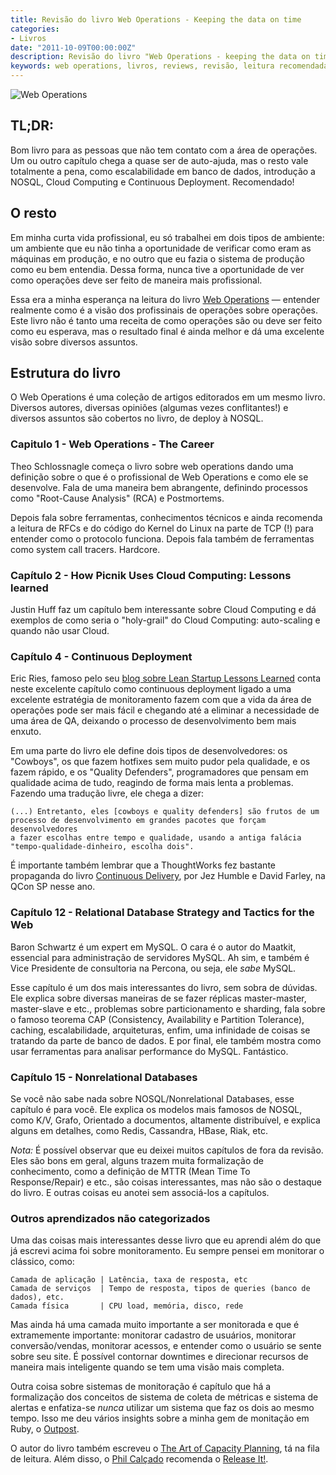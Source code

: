 ```yaml
---
title: Revisão do livro Web Operations - Keeping the data on time
categories:
- Livros
date: "2011-10-09T00:00:00Z"
description: Revisão do livro "Web Operations - keeping the data on time"
keywords: web operations, livros, reviews, revisão, leitura recomendada, devops, operações
---
```



![Web Operations](/images/posts/web-operations/web-operations.png)

## TL;DR:

Bom livro para as pessoas que não tem contato com a área de operações.
Um ou outro capítulo chega a quase ser de auto-ajuda, mas o resto
vale totalmente a pena, como escalabilidade em banco de dados, introdução
a NOSQL, Cloud Computing e Continuous Deployment. Recomendado!

## O resto

Em minha curta vida profissional, eu só trabalhei em dois tipos de ambiente: um
ambiente que eu não tinha a oportunidade de verificar como eram as máquinas em
produção, e no outro que eu fazia o sistema de produção como eu bem entendia.
Dessa forma, nunca tive a oportunidade de ver como operações deve ser feito de
maneira mais profissional.

Essa era a minha esperança na leitura do livro [Web
Operations](http://www.amazon.com/Web-Operations-Keeping-Data-Time/dp/1449377440/ref=sr_1_1?ie=UTF8&qid=1318211313&sr=8-1)
&mdash; entender realmente como é a visão dos
profissinais de operações sobre operações. Este livro não é tanto uma receita de como
operações são ou deve ser feito como eu esperava, mas o resultado final
é ainda melhor e dá uma excelente visão sobre diversos assuntos.

## Estrutura do livro

O Web Operations é uma coleção de artigos editorados em um mesmo livro.
Diversos autores, diversas opiniões (algumas vezes conflitantes!) e diversos
assuntos são cobertos no livro, de deploy à NOSQL.

### Capitulo 1 - Web Operations - The Career

Theo Schlossnagle começa o livro sobre web operations dando uma definição sobre
o que é o profissional de Web Operations e como ele se desenvolve. Fala de uma
maneira bem abrangente, definindo processos como "Root-Cause Analysis" (RCA) e
Postmortems.

Depois fala sobre ferramentas, conhecimentos técnicos e ainda recomenda a leitura
de RFCs e do código do Kernel do Linux na parte de TCP (!) para
entender como o protocolo funciona. Depois fala também de ferramentas como
system call tracers. Hardcore.

### Capítulo 2 - How Picnik Uses Cloud Computing: Lessons learned

Justin Huff faz um capítulo bem interessante sobre Cloud Computing e dá
exemplos de como seria o "holy-grail" do Cloud Computing: auto-scaling e quando
não usar Cloud.

### Capítulo 4 - Continuous Deployment

Eric Ries, famoso pelo seu [blog sobre Lean Startup Lessons Learned](http://startuplessonslearned.com)
conta neste excelente capítulo como continuous deployment ligado
a uma excelente estratégia de monitoramento fazem com que
a vida da área de operações pode ser mais fácil e chegando até a eliminar a
necessidade de uma área de QA, deixando o processo de desenvolvimento bem mais enxuto.

Em uma parte do livro ele define dois tipos de desenvolvedores: os "Cowboys",
os que fazem hotfixes sem muito pudor pela qualidade, e os fazem rápido,
e os "Quality Defenders", programadores que pensam em qualidade acima de tudo,
reagindo de forma mais lenta a problemas. Fazendo uma tradução livre, ele chega a dizer:

    (...) Entretanto, eles [cowboys e quality defenders] são frutos de um
    processo de desenvolvimento em grandes pacotes que forçam desenvolvedores
    a fazer escolhas entre tempo e qualidade, usando a antiga falácia
    "tempo-qualidade-dinheiro, escolha dois".

É importante também lembrar que a ThoughtWorks fez bastante propaganda do livro
[Continuous Delivery](http://www.amazon.com/Continuous-Delivery-Deployment-Automation-Addison-Wesley/dp/0321601912/ref=sr_1_1?ie=UTF8&qid=1318211499&sr=8-1), por Jez Humble e David Farley, na QCon SP nesse ano.

### Capítulo 12 - Relational Database Strategy and Tactics for the Web

Baron Schwartz é um expert em MySQL. O cara é o autor do Maatkit, essencial
para administração de servidores MySQL. Ah sim, e também é Vice Presidente de
consultoria na Percona, ou seja, ele *sabe* MySQL.

Esse capítulo é um dos mais interessantes do livro, sem sobra de dúvidas. Ele
explica sobre diversas maneiras de se fazer réplicas master-master,
master-slave e etc., problemas sobre particionamento e sharding, fala sobre
o famoso teorema CAP (Consistency, Availability e Partition Tolerance),
caching, escalabilidade, arquiteturas, enfim, uma infinidade de coisas se tratando
da parte de banco de dados. E por final, ele também mostra como usar ferramentas
para analisar performance do MySQL. Fantástico.

### Capítulo 15 - Nonrelational Databases

Se você não sabe nada sobre NOSQL/Nonrelational Databases, esse capítulo é para
você. Ele explica os modelos mais famosos de NOSQL, como K/V, Grafo, Orientado
a documentos, altamente distribuível, e explica alguns em detalhes, como Redis,
Cassandra, HBase, Riak, etc.

*Nota:* É possível observar que eu deixei muitos capítulos de fora da revisão. Eles são
bons em geral, alguns trazem muita formalização de conhecimento, como
a definição de MTTR (Mean Time To Response/Repair) e etc., são coisas
interessantes, mas não são o destaque do livro. E outras coisas eu anotei sem
associá-los a capítulos.

### Outros aprendizados não categorizados

Uma das coisas mais interessantes desse livro que eu aprendi além do que já
escrevi acima foi sobre monitoramento. Eu sempre pensei em monitorar o clássico, como:

    Camada de aplicação | Latência, taxa de resposta, etc
    Camada de serviços  | Tempo de resposta, tipos de queries (banco de dados), etc.
    Camada física       | CPU load, memória, disco, rede

Mas ainda há uma camada muito importante a ser monitorada e que é extramemente
importante: monitorar cadastro de usuários, monitorar conversão/vendas,
monitorar acessos, e entender como o usuário se sente sobre seu site.
É possível contornar downtimes e direcionar recursos de maneira mais
inteligente quando se tem uma visão mais completa.

Outra coisa sobre sistemas de monitoração é capítulo que há a formalização dos conceitos de
sistema de coleta de métricas e sistema de alertas e enfatiza-se *nunca* utilizar um
sistema que faz os dois ao mesmo tempo. Isso me deu vários insights sobre a minha
gem de monitação em Ruby, o [Outpost](http://www.github.com/vinibaggio/outpost/).

O autor do livro também escreveu o [The Art of Capacity Planning](http://www.amazon.com/Art-Capacity-Planning-Scaling-Resources/dp/0596518579/ref=sr_1_1?s=books&ie=UTF8&qid=1318211593&sr=1-1),
tá na fila de leitura. Além disso, o [Phil Calçado](http://philcalcado.com/2011/01/29/book_review_web_operations.html) recomenda o [Release
It!](http://www.amazon.com/Release-Production-Ready-Software-Pragmatic-Programmers/dp/0978739213/ref=sr_1_1?s=books&ie=UTF8&qid=1318211636&sr=1-1).
